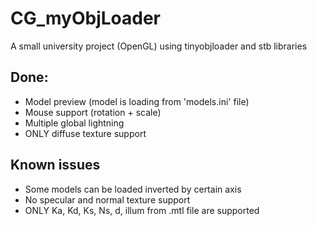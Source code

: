 # CG_myObjLoader
A small university project (OpenGL) using tinyobjloader and stb libraries

## Done:
+ Model preview (model is loading from 'models.ini' file)
+ Mouse support (rotation + scale)
+ Multiple global lightning
+ ONLY diffuse texture support

## Known issues
- Some models can be loaded inverted by certain axis
- No specular and normal texture support
- ONLY Ka, Kd, Ks, Ns, d, illum from .mtl file are supported
